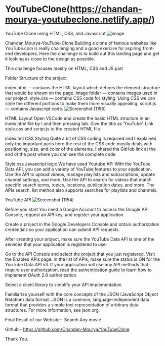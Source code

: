 # YouTubeClone(https://chandan-mourya-youtubeclone.netlify.app/)

YouTube Clone using HTML, CSS, and Javascript
![image](https://user-images.githubusercontent.com/43124877/180589721-8adc05e8-7cde-4c9e-860d-178e331dbf74.png)

Chandan Mourya-YouTube-Clone
Building a clone of famous websites like YouTube.com is really challenging and a good exercise for aspiring front-end developers. Here the challenge is to build out this landing page and get it looking as close to the design as possible.

This challenge focuses mostly on HTML, CSS and JS part

Folder Structure of the project

index.html — contains the HTML layout which defines the element structure that would be shown on the page.
image folder — contains images used in our project.
style.css — contains CSS code for styling. Using CSS we can style the different portions to make them more visually appealing.
script.js — contains Javascript code.
![Screenshot (1156)](https://user-images.githubusercontent.com/43124877/180589736-12bc745a-0cbc-4a78-bdfc-93f88307324d.png)

HTML Layout
Open VSCode and create the basic HTML structure in an index.html file by ! and then pressing tab. Give the title as ‘YouTube’. Link style.css and script.js to the created HTML file.


index.tml
CSS Styling
Quite a bit of CSS coding is required and I explained only the important parts here the rest of the CSS code mostly deals with positioning, size, and color of the elements. I shared the GitHub link at the end of the post where you can see the complete code.


Style.css
Javascript logic
We have used Youtube API
With the YouTube Data API, you can add a variety of YouTube features to your application. Use the API to upload videos, manage playlists and subscriptions, update channel settings, and more.
Use the API to search for videos that match specific search terms, topics, locations, publication dates, and more. The APIs search. list method also supports searches for playlists and channels.


YouTube API
![Screenshot (1154)](https://user-images.githubusercontent.com/43124877/180589742-4a1f0fa8-98ad-4d2a-9070-e9e46713785f.png)

Before you start
You need a Google Account to access the Google API Console, request an API key, and register your application.

Create a project in the Google Developers Console and obtain authorization credentials so your application can submit API requests.

After creating your project, make sure the YouTube Data API is one of the services that your application is registered to use:

Go to the API Console and select the project that you just registered.
Visit the Enabled APIs page. In the list of APIs, make sure the status is ON for the YouTube Data API v3.
If your application will use any API methods that require user authorization, read the authentication guide to learn how to implement OAuth 2.0 authorization.

Select a client library to simplify your API implementation.

Familiarize yourself with the core concepts of the JSON (JavaScript Object Notation) data format. JSON is a common, language-independent data format that provides a simple text representation of arbitrary data structures. For more information, see json.org.

Final Result of our Website:- Search Any movie


Github:- https://github.com/Chandan-Mourya/YouTubeClone

Thank You.
